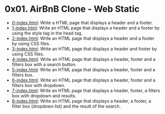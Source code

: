 # 0x01. AirBnB Clone - Web Static
* [0-index.html](./0-index.html): Write a HTML page that displays a header and a footer.
* [1-index.html](./1-index.html): Write an HTML page that displays a header and a footer by using the style tag in the head tag.
* [2-index.html](./2-index.html): Write an HTML page that displays a header and a footer by using CSS files.
* [3-index.html](./3-index.html): Write an HTML page that displays a header and footer by using CSS files.
* [4-index.html](./4-index.html): Write an HTML page that displays a header, footer and a filters box with a search button.
* [5-index.html](./5-index.html): Write an HTML page that displays a header, footer and a filters box.
* [6-index.html](./6-index.html): Write an HTML page that displays a header, footer and a filters box with dropdown.
* [7-index.html](./7-index.html): Write an HTML page that displays a header, footer, a filters box with dropdown and results.
* [8-index.html](./8-index.html): Write an HTML page that displays a header, a footer, a filter box (dropdown list) and the result of the search.